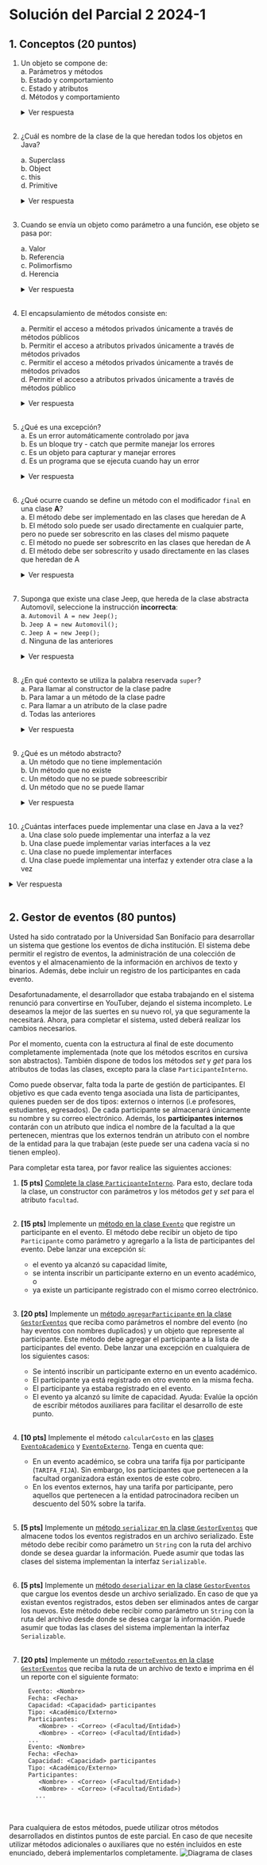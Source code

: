 # Solución del Parcial 2 2024-1

## 1. Conceptos (20 puntos) 

1. Un objeto se compone de: </br>
    a. Parámetros y métodos </br>
    b. Estado y comportamiento </br>
    c. Estado y atributos </br>
    d. Métodos y comportamiento </br>
    <details>
         <summary>Ver respuesta</summary>
         b. Estado y comportamiento  
    </details></br>

2. ¿Cuál es nombre de la clase de la que heredan todos los objetos en Java?</br>

   a. Superclass </br>
   b. Object </br>
   c. this </br>
   d. Primitive </br>
   <details>
   <summary>Ver respuesta</summary>
      b. Object  
   </details></br>

3. Cuando se envía un objeto como parámetro a una función, ese objeto se pasa por:</br>

    a. Valor </br>
    b. Referencia </br>
    c. Polimorfismo </br>
    d. Herencia </br>
       <details>
       <summary>Ver respuesta</summary>
          b. Referencia  
       </details></br>

4. El encapsulamiento de métodos consiste en: </br>

    a. Permitir el acceso a métodos privados únicamente a través de métodos públicos </br>
    b. Permitir el acceso a atributos privados únicamente a través de métodos privados</br>
    c. Permitir el acceso a métodos privados únicamente a través de métodos privados </br>
    d. Permitir el acceso a atributos privados únicamente a través de métodos público </br>
       <details>
       <summary>Ver respuesta</summary>
          d. Permitir el acceso a atributos privados únicamente a través de métodos público  
       </details></br>

5. ¿Qué es una excepción?</br>
   a. Es un error automáticamente controlado por java </br>
   b. Es un bloque try - catch que permite manejar los errores</br>
   c. Es un objeto para capturar y manejar errores </br>
   d. Es un programa que se ejecuta cuando hay un error </br>
   <details>
   <summary>Ver respuesta</summary>
   c. Es un objeto para capturar y manejar errores  
   </details></br>

6. ¿Qué ocurre cuando se define un método con el modificador `final` en una clase **A**?</br>
   a. El método debe ser implementado en las clases que heredan de A </br>
   b. El método solo puede ser usado directamente en cualquier parte, pero no puede ser sobrescrito en las clases del mismo paquete</br>
   c. El método no puede ser sobrescrito en las clases que heredan de A </br>
   d. El método debe ser sobrescrito y usado directamente en las clases que heredan de A </br>
   <details>
   <summary>Ver respuesta</summary>
   c. El método no puede ser sobrescrito en las clases que heredan de A 
   </details></br>

7. Suponga que existe una clase Jeep, que hereda de la clase abstracta Automovil, seleccione la instrucción **incorrecta**:</br>
   a. `Automovil A = new Jeep();` </br>
   b. `Jeep A = new Automovil();` </br>
   c. `Jeep A = new Jeep();` </br>
   d. Ninguna de las anteriores </br>
   <details>
   <summary>Ver respuesta</summary>
   b. Jeep A = new Automovil();
   </details></br>



8. ¿En qué contexto se utiliza la palabra reservada `super`?</br>
   a. Para llamar al constructor de la clase padre </br>
   b. Para lamar a un método de la clase padre </br>
   c. Para llamar a un atributo de la clase padre </br>
   d. Todas las anteriores </br>
   <details>
   <summary>Ver respuesta</summary>
   d. Todas las anteriores
   </details></br>

9. ¿Qué es un método abstracto?</br>
   a. Un método que no tiene implementación </br>
   b. Un método que no existe </br>
   c. Un método que no se puede sobreescribir </br>
   d. Un método que no se puede llamar </br>
   <details>
   <summary>Ver respuesta</summary>
   a. Un método que no tiene implementación
   </details></br>

10. ¿Cuántas interfaces puede implementar una clase en Java a la vez?</br>
    a. Una clase solo puede implementar una interfaz a la vez </br>
    b. Una clase puede implementar varias interfaces a la vez</br>
    c. Una clase no puede implementar interfaces </br>
    d. Una clase puede implementar una interfaz y extender otra clase a la vez </br>
   <details>
   <summary>Ver respuesta</summary>
   b. Una clase puede implementar varias interfaces a la vez
   </details></br>


## 2. Gestor de eventos (80 puntos)


Usted ha sido contratado por la Universidad San Bonifacio para desarrollar un sistema que gestione los eventos de dicha institución. El sistema debe permitir el registro de eventos, la administración de una colección de eventos y el almacenamiento de la información en archivos de texto y binarios. Además, debe incluir un registro de los participantes en cada evento.

Desafortunadamente, el desarrollador que estaba trabajando en el sistema renunció para convertirse en YouTuber, dejando el sistema incompleto. Le deseamos la mejor de las suertes en su nuevo rol, ya que seguramente la necesitará. Ahora, para completar el sistema, usted deberá realizar los cambios necesarios.

Por el momento, cuenta con la estructura al final de este documento completamente implementada (note que los métodos escritos en cursiva son abstractos). También dispone de todos los métodos *set* y *get* para los atributos de todas las clases, excepto para la clase `ParticipanteInterno`.

Como puede observar, falta toda la parte de gestión de participantes. El objetivo es que cada evento tenga asociada una lista de participantes, quienes pueden ser de dos tipos: externos o internos (i.e profesores, estudiantes, egresados). De cada participante se almacenará únicamente su nombre y su correo electrónico. Además, los **participantes internos** contarán con un atributo que indica el nombre de la facultad a la que pertenecen, mientras que los externos tendrán un atributo con el nombre de la entidad para la que trabajan (este puede ser una cadena vacía si no tienen empleo).

Para completar esta tarea, por favor realice las siguientes acciones:

1. **[5 pts]** [Complete la clase `ParticipanteInterno`](./src/main/java/org/example/model/participante/ParticipanteInterno.java). Para esto, declare toda la clase, un constructor con parámetros y los métodos *get* y *set* para el atributo `facultad`. </br></br>

2. **[15 pts]** Implemente un [método en la clase `Evento`](./src/main/java/org/example/model/evento/Evento.java#L73) que registre un participante en el evento. El método debe recibir un objeto de tipo `Participante` como parámetro y agregarlo a la lista de participantes del evento. Debe lanzar una excepción si:
   - el evento ya alcanzó su capacidad límite,
   - se intenta inscribir un participante externo en un evento académico, o
   - ya existe un participante registrado con el mismo correo electrónico.</br></br>

3. **[20 pts]** Implemente un [método `agregarParticipante` en la clase `GestorEventos`](./src/main/java/org/example/model/GestorEventos.java#L67) que reciba como parámetros el nombre del evento (no hay eventos con nombres duplicados) y un objeto que represente al participante. Este método debe agregar el participante a la lista de participantes del evento. Debe lanzar una excepción en cualquiera de los siguientes casos:
   - Se intentó inscribir un participante externo en un evento académico.
   - El participante ya está registrado en otro evento en la misma fecha.
   - El participante ya estaba registrado en el evento.
   - El evento ya alcanzó su límite de capacidad.
   Ayuda: Evalúe la opción de escribir métodos auxiliares para facilitar el desarrollo de este punto.</br></br>
   
4. **[10 pts]** Implemente el método `calcularCosto` en las [clases `EventoAcademico`](./src/main/java/org/example/model/evento/EventoAcademico.java#L25) y [`EventoExterno`](./src/main/java/org/example/model/evento/EventoExterno.java#L40). Tenga en cuenta que:
   - En un evento académico, se cobra una tarifa fija por participante (`TARIFA_FIJA`). Sin embargo, los participantes que pertenecen a la facultad organizadora están exentos de este cobro.
   - En los eventos externos, hay una tarifa por participante, pero aquellos que pertenecen a la entidad patrocinadora reciben un descuento del 50% sobre la tarifa.</br></br>

5. **[5 pts]** Implemente un [método `serializar` en la clase `GestorEventos`](./src/main/java/org/example/model/GestorEventos.java#L98) que almacene todos los eventos registrados en un archivo serializado. Este método debe recibir como parámetro un `String` con la ruta del archivo donde se desea guardar la información. Puede asumir que todas las clases del sistema implementan la interfaz `Serializable`. </br></br>

6. **[5 pts]** Implemente un [método `deserializar` en la clase `GestorEventos`](./src/main/java/org/example/model/GestorEventos.java#L109) que cargue los eventos desde un archivo serializado. En caso de que ya existan eventos registrados, estos deben ser eliminados antes de cargar los nuevos. Este método debe recibir como parámetro un `String` con la ruta del archivo desde donde se desea cargar la información. Puede asumir que todas las clases del sistema implementan la interfaz `Serializable`.</br></br>

7. **[20 pts]** Implemente un [método `reporteEventos` en la clase `GestorEventos`](./src/main/java/org/example/model/GestorEventos.java#L135) que reciba la ruta de un archivo de texto e imprima en él un reporte con el siguiente formato:
    ```
      Evento: <Nombre>
      Fecha: <Fecha>
      Capacidad: <Capacidad> participantes
      Tipo: <Académico/Externo>
      Participantes:
         <Nombre> - <Correo> (<Facultad/Entidad>)
         <Nombre> - <Correo> (<Facultad/Entidad>)
      ...
      Evento: <Nombre>
      Fecha: <Fecha>
      Capacidad: <Capacidad> participantes
      Tipo: <Académico/Externo>
      Participantes:
         <Nombre> - <Correo> (<Facultad/Entidad>)
         <Nombre> - <Correo> (<Facultad/Entidad>)
        ...
    ```
</br></br>Para cualquiera de estos métodos, puede utilizar otros métodos desarrollados en distintos puntos de este parcial. En caso de que necesite utilizar métodos adicionales o auxiliares que no estén incluidos en este enunciado, deberá implementarlos completamente.
![Diagrama de clases](./assets/Parcial2410-diagramas.png)

